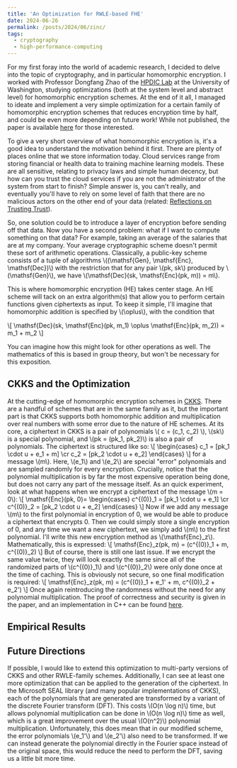 ```yaml
---
title: 'An Optimization for RWLE-based FHE'
date: 2024-06-26
permalink: /posts/2024/06/zinc/
tags:
  - cryptography
  - high-performance-computing
---
```


For my first foray into the world of academic research, I decided to delve into the topic of cryptography, and in particular homomorphic encryption. I worked with Professor Dongfang Zhao of the [HPDIC Lab](https://hpdic.github.io/) at the University of Washington, studying optimizations (both at the system level and abstract level) for homomorphic encryption schemes. At the end of it all, I managed to ideate and implement a very simple optimization for a certain family of homomorphic encryption schemes that reduces encryption time by half, and could be even more depending on future work! While not published, the paper is available [here](https://arxiv.org/abs/2408.07304) for those interested.

To give a very short overview of what homomorphic encryption is, it's a good idea to understand the motivation behind it first. There are plenty of places online that we store information today. Cloud services range from storing financial or health data to training machine learning models. These are all sensitive, relating to privacy laws and simple human decency, but how can you trust the cloud services if you are not the administrator of the system from start to finish? Simple answer is, you can't really, and eventually you'll have to rely on some level of faith that there are no malicious actors on the other end of your data (related: [Reflections on Trusting Trust](https://www.cs.cmu.edu/~rdriley/487/papers/Thompson_1984_ReflectionsonTrustingTrust.pdf)). 

So, one solution could be to introduce a layer of encryption before sending off that data. Now you have a second problem: what if I want to compute something on that data? For example, taking an average of the salaries that are at my company. Your average cryptographic scheme doesn't permit these sort of arithmetic operations. Classically, a public-key scheme consists of a tuple of algorithms \\((\mathsf{Gen}, \mathsf{Enc}, \mathsf{Dec})\\) with the restriction that for any pair \\(pk, sk\\) produced by \\(\mathsf{Gen}\\), we have \\(\mathsf{Dec}(sk, \mathsf{Enc}(pk, m)) = m\\).

This is where homomorphic encryption (HE) takes center stage. An HE scheme will tack on an extra algorithm(s) that allow you to perform certain functions given ciphertexts as input. To keep it simple, I'll imagine that homomorphic addition is specified by \\(\oplus\\), with the condition that 

\\[ \mathsf{Dec}(sk, \mathsf{Enc}(pk, m_1) \oplus \mathsf{Enc}(pk, m_2)) = m_1 + m_2 \\]

You can imagine how this might look for other operations as well. The mathematics of this is based in group theory, but won't be necessary for this exposition.

## CKKS and the Optimization

At the cutting-edge of homomorphic encryption schemes in [CKKS](https://eprint.iacr.org/2016/421.pdf). There are a handful of schemes that are in the same family as it, but the important part is that CKKS supports both homomorphic addition and multiplication over real numbers with some error due to the nature of HE schemes. At its core, a ciphertext in CKKS is a pair of polynomials \\( c = (c_1, c_2) \\), \\(sk\\) is a special polynomial, and \\(pk = (pk_1, pk_2)\\) is also a pair of polynomials. The ciphertext is structured like so:
\\[
\begin{cases}
    c_1 = [pk_1 \cdot u + e_1 + m] \cr
    c_2 = [pk_2 \cdot u + e_2]
\end{cases}
\\]
for a message \\(m\\). Here, \\(e_1\\) and \\(e_2\\) are special "error" polynomials and are sampled randomly for every encryption. Crucially, notice that the polynomial multiplication is by far the most expensive operation being done, but does not carry any part of the message itself. As an quick experiment, look at what happens when we encrypt a ciphertext of the message \\(m = 0\\):
\\[
\mathsf{Enc}(pk, 0)= \begin{cases}
    c^{(0)}_1 = [pk_1 \cdot u + e_1] \cr
    c^{(0)}_2 = [pk_2 \cdot u + e_2]
\end{cases}
\\]
Now if we add any message \\(m\\) to the first polynomial in encryption of 0, we would be able to produce a ciphertext that encrypts 0. Then we could simply store a single encryption of 0, and any time we want a new ciphertext, we simply add \\(m\\) to the first polynomial. I'll write this new encryption method as \\(\mathsf{Enc}_z\\). Mathematically, this is expressed:
\\[ \mathsf{Enc}_z(pk, m) = (c^{(0)}_1 + m, c^{(0)}_2) \\]
But of course, there is still one last issue. If we encrypt the same value twice, they will look exactly the same since all of the randomized parts of \\(c^{(0)}_1\\) and \\(c^{(0)}_2\\) were only done once at the time of caching. This is obviously not secure, so one final modification is required:
\\[ \mathsf{Enc}_z(pk, m) = (c^{(0)}_1 + e_1' + m, c^{(0)}_2 + e_2') \\]
Once again reintroducing the randomness without the need for any polynomial multiplication. The proof of correctness and security is given in the paper, and an implementation in C++ can be found [here](https://github.com/jly02/RacheAL).

## Empirical Results



## Future Directions

If possible, I would like to extend this optimization to multi-party versions of CKKS and other RWLE-family schemes. Additionally, I can see at least one more optimization that can be applied to the generation of the ciphertext. In the Microsoft SEAL library (and many popular implementations of CKKS), each of the polynomials that are generated are transformed by a variant of the discrete Fourier transform (DFT). This costs \\(O(n \log n)\\) time, but allows polynomial multiplication can be done in \\(O(n \log n)\\) time as well, which is a great improvement over the usual \\(O(n^2)\\) polynomial multiplication. Unfortunately, this does mean that in our modified scheme, the error polynomials \\(e_1'\\) and \\(e_2'\\) also need to be transformed. If we can instead generate the polynomial directly in the Fourier space instead of the original space, this would reduce the need to perform the DFT, saving us a little bit more time.